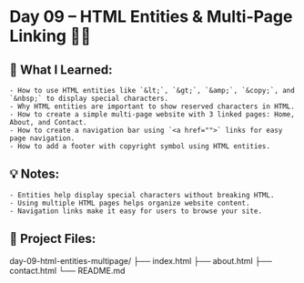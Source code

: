 # Day 09 – HTML Entities & Multi-Page Linking 🔗✨

## 📝 What I Learned:
    - How to use HTML entities like `&lt;`, `&gt;`, `&amp;`, `&copy;`, and `&nbsp;` to display special characters.
    - Why HTML entities are important to show reserved characters in HTML.
    - How to create a simple multi-page website with 3 linked pages: Home, About, and Contact.
    - How to create a navigation bar using `<a href="">` links for easy page navigation.
    - How to add a footer with copyright symbol using HTML entities.

## 💡 Notes:
    - Entities help display special characters without breaking HTML.
    - Using multiple HTML pages helps organize website content.
    - Navigation links make it easy for users to browse your site.

## 📁 Project Files:
day-09-html-entities-multipage/
├── index.html
├── about.html
├── contact.html
└── README.md
